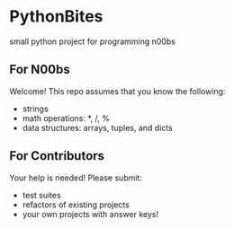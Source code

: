 # PythonBites
small python project for programming n00bs

## For N00bs
Welcome! This repo assumes that you know the following:
* strings
* math operations: *, /, %
* data structures: arrays, tuples, and dicts

## For Contributors
Your help is needed! Please submit:
* test suites
* refactors of existing projects
* your own projects with answer keys!
